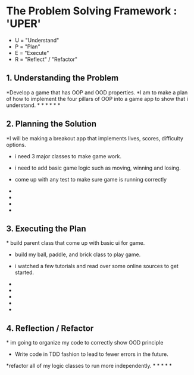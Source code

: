 <h1>The Problem Solving Framework : 'UPER'</h1>

* U = "Understand"
* P = "Plan"
* E = "Execute"
* R = "Reflect" / "Refactor"

<h2>1. Understanding the Problem</h2>
*Develop a game that has OOP and OOD properties.
*I am to make a plan of how to implement the four pillars of OOP into a game app to show that i understand.
*
*
*
*
*
*
<h2>
    2. Planning the Solution
</h2>
*I will be making a breakout app that implements lives, scores, difficulty options.

* i need 3 major classes to make game work.
  
* i need to add basic game logic such as moving, winning and losing.
  
* come up with any test to make sure game is running correctly
*
*
*
*
<h2>
    3. Executing the Plan
</h2>
* build parent class that come up with basic ui for game.

* build my ball, paddle, and brick class to play game.

* i watched a few tutorials and read over some online sources to get started.
  
*
*
*
*
*
<h2>
    4. Reflection / Refactor
</h2>
* im going to organize my code to correctly show OOD principle

* Write code in TDD fashion to lead to fewer errors in the future.
  
*refactor all of my logic classes to run more independently.
*
*
*
*
*